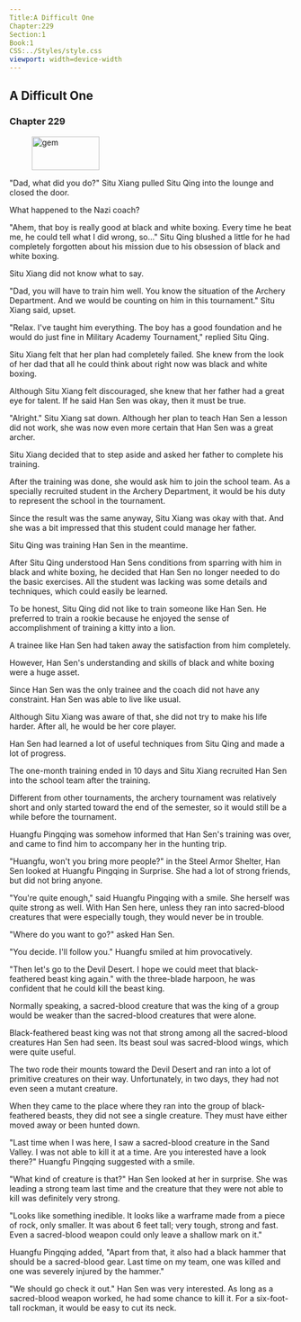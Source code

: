 ```yaml
---
Title:A Difficult One 
Chapter:229 
Section:1 
Book:1 
CSS:../Styles/style.css 
viewport: width=device-width
---
```

  
## A Difficult One
### Chapter 229
  
<figure>
	<img src="../Images/gem.gif" alt="gem" id="gem" width="120" height="60" />
</figure>
  

  
"Dad, what did you do?" Situ Xiang pulled Situ Qing into the lounge and closed the door.

What happened to the Nazi coach?

"Ahem, that boy is really good at black and white boxing. Every time he beat me, he could tell what I did wrong, so..." Situ Qing blushed a little for he had completely forgotten about his mission due to his obsession of black and white boxing.

Situ Xiang did not know what to say.

"Dad, you will have to train him well. You know the situation of the Archery Department. And we would be counting on him in this tournament." Situ Xiang said, upset.

"Relax. I've taught him everything. The boy has a good foundation and he would do just fine in Military Academy Tournament," replied Situ Qing.

Situ Xiang felt that her plan had completely failed. She knew from the look of her dad that all he could think about right now was black and white boxing.

Although Situ Xiang felt discouraged, she knew that her father had a great eye for talent. If he said Han Sen was okay, then it must be true.

"Alright." Situ Xiang sat down. Although her plan to teach Han Sen a lesson did not work, she was now even more certain that Han Sen was a great archer.

Situ Xiang decided that to step aside and asked her father to complete his training.

After the training was done, she would ask him to join the school team. As a specially recruited student in the Archery Department, it would be his duty to represent the school in the tournament.

Since the result was the same anyway, Situ Xiang was okay with that. And she was a bit impressed that this student could manage her father.

Situ Qing was training Han Sen in the meantime.

After Situ Qing understood Han Sens conditions from sparring with him in black and white boxing, he decided that Han Sen no longer needed to do the basic exercises. All the student was lacking was some details and techniques, which could easily be learned.

To be honest, Situ Qing did not like to train someone like Han Sen. He preferred to train a rookie because he enjoyed the sense of accomplishment of training a kitty into a lion.

A trainee like Han Sen had taken away the satisfaction from him completely.

However, Han Sen's understanding and skills of black and white boxing were a huge asset.

Since Han Sen was the only trainee and the coach did not have any constraint. Han Sen was able to live like usual.

Although Situ Xiang was aware of that, she did not try to make his life harder. After all, he would be her core player.

Han Sen had learned a lot of useful techniques from Situ Qing and made a lot of progress.

The one-month training ended in 10 days and Situ Xiang recruited Han Sen into the school team after the training.

Different from other tournaments, the archery tournament was relatively short and only started toward the end of the semester, so it would still be a while before the tournament.

Huangfu Pingqing was somehow informed that Han Sen's training was over, and came to find him to accompany her in the hunting trip.

"Huangfu, won't you bring more people?" in the Steel Armor Shelter, Han Sen looked at Huangfu Pingqing in Surprise. She had a lot of strong friends, but did not bring anyone.

"You're quite enough," said Huangfu Pingqing with a smile. She herself was quite strong as well. With Han Sen here, unless they ran into sacred-blood creatures that were especially tough, they would never be in trouble.

"Where do you want to go?" asked Han Sen.

"You decide. I'll follow you." Huangfu smiled at him provocatively.

"Then let's go to the Devil Desert. I hope we could meet that black-feathered beast king again." with the three-blade harpoon, he was confident that he could kill the beast king.

Normally speaking, a sacred-blood creature that was the king of a group would be weaker than the sacred-blood creatures that were alone.

Black-feathered beast king was not that strong among all the sacred-blood creatures Han Sen had seen. Its beast soul was sacred-blood wings, which were quite useful.

The two rode their mounts toward the Devil Desert and ran into a lot of primitive creatures on their way. Unfortunately, in two days, they had not even seen a mutant creature.

When they came to the place where they ran into the group of black-feathered beasts, they did not see a single creature. They must have either moved away or been hunted down.

"Last time when I was here, I saw a sacred-blood creature in the Sand Valley. I was not able to kill it at a time. Are you interested have a look there?" Huangfu Pingqing suggested with a smile.

"What kind of creature is that?" Han Sen looked at her in surprise. She was leading a strong team last time and the creature that they were not able to kill was definitely very strong.

"Looks like something inedible. It looks like a warframe made from a piece of rock, only smaller. It was about 6 feet tall; very tough, strong and fast. Even a sacred-blood weapon could only leave a shallow mark on it."

Huangfu Pingqing added, "Apart from that, it also had a black hammer that should be a sacred-blood gear. Last time on my team, one was killed and one was severely injured by the hammer."

"We should go check it out." Han Sen was very interested. As long as a sacred-blood weapon worked, he had some chance to kill it. For a six-foot-tall rockman, it would be easy to cut its neck.